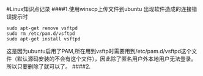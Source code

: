 #Linux知识点记录
####1.使用winscp上传文件到ubuntu
 出现软件造成的连接错误提示时
 ```linux
sudo apt-get remove vsftpd
sudo rm /etc/pam.d/vsftpd
sudo apt-get install vsftpd 
```
这是因为ubuntu启用了PAM,所在用到vsftp时需要用到/etc/pam.d/vsftpd这个文件（默认源码安装的不会有这个文件），因此除了匿名用户外本地用户无法登录。所以只要删除了就可以了。
####2.
